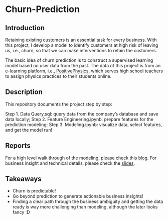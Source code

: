 # Churn-Prediction

## Introduction

Retaining existing customers is an essential task for every business. With this project, I develop a model to identify customers at high risk of leaving us, i.e., churn, so that we can make interventions to retain the customers. 

The basic idea of churn prediction is to construct a supervised learning model based on user data from the past. The data of this project is from an e-learning platform, i.e., [PositivePhysics](https://www.positivephysics.org/), which serves high school teachers to assign physics practices to their students online. 


## Description 
This repository documents the project step by step:

Step 1. Data Query.sql: query data from the company’s database and save data locally;
Step 2. Feature Engineering.ipynb: prepare features for the prediction modeling;
Step 3. Modeling.ipynb: visualize data, select features, and get the model run!

## Reports
For a high level walk through of the modeling, please check this [blog](https://bit.ly/churn-prediction-eva-tian).
For business insight and technical details, please check the [slides](https://bit.ly/churn-prediction-slide-Eva-Tian).

## Takeaways
* Churn is predictable!
* Go beyond prediction to generate actionable business insights!
* Finding a clear path through the business ambiguity and getting the data ready is way more challenging than modeling, although the later looks fancy :D
